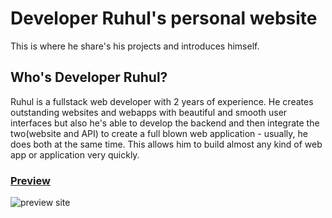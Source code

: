 # Developer Ruhul's personal website

This is where he share's his projects and introduces himself.

## Who's Developer Ruhul?

Ruhul is a fullstack web developer with 2 years of experience. He creates outstanding websites and webapps with beautiful and smooth user interfaces but also he's able to develop the backend and then integrate the two(website and API) to create a full blown web application - usually, he does both at the same time. This allows him to build almost any kind of web app or application very quickly.

### [Preview](https://ruhulamin.dev)
![preview site](https://i.imgur.com/VNlq0Oo.png)
